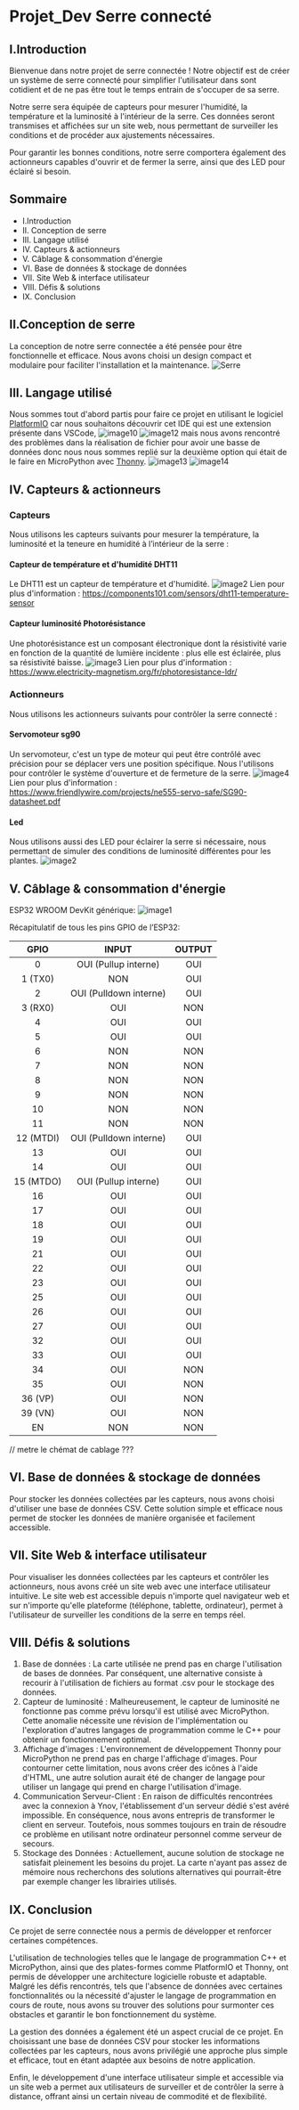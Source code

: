 # Projet_Dev Serre connecté

## I.Introduction 

Bienvenue dans notre projet de serre connectée ! Notre objectif est de créer un système de serre connecté pour simplifier l'utilisateur dans sont cotidient et de ne pas être tout le temps entrain de s'occuper de sa serre.

Notre serre sera équipée de capteurs pour mesurer l'humidité, la température et la luminosité à l'intérieur de la serre. Ces données seront transmises et affichées sur un site web, nous permettant de surveiller les conditions et de procéder aux ajustements nécessaires.

Pour garantir les bonnes conditions, notre serre comportera également des actionneurs capables d'ouvrir et de fermer la serre, ainsi que des LED pour éclairé si besoin.

## Sommaire
- I.Introduction
- II. Conception de serre
- III. Langage utilisé
- IV. Capteurs & actionneurs
- V. Câblage & consommation d'énergie
- VI. Base de données & stockage de données
- VII. Site Web & interface utilisateur
- VIII. Défis & solutions
- IX. Conclusion

## II.Conception de serre
La conception de notre serre connectée a été pensée pour être fonctionnelle et efficace. Nous avons choisi un design compact et modulaire pour faciliter l'installation et la maintenance. 
![Serre](/Images/serre.png)

## III. Langage utilisé
Nous sommes tout d'abord partis pour faire ce projet en utilisant le logiciel [PlatformIO](https://platformio.org/) car nous souhaitons découvrir cet IDE qui est une extension présente dans VSCode, 
![image10](/Images/platformio.svg)
![image12](/Images/C++.png)
mais nous avons rencontré des problèmes dans la réalisation de fichier pour avoir une basse de données donc nous nous sommes replié sur la deuxième option qui était de le faire en MicroPython avec [Thonny](https://thonny.org/). 
![image13](/Images/thonny.png)
![image14](/Images/micropython.png)

## IV. Capteurs & actionneurs

### Capteurs
Nous utilisons les capteurs suivants pour mesurer la température, la luminosité et la teneure en humidité à l’intérieur de la serre :

#### Capteur de température et d'humidité DHT11
Le DHT11 est un capteur de température et d'humidité.
![image2](/Images/DHT11.jpg)
Lien pour plus d'information : https://components101.com/sensors/dht11-temperature-sensor

#### Capteur luminosité Photorésistance 
Une photorésistance est un composant électronique dont la résistivité varie en fonction de la quantité de lumière incidente : plus elle est éclairée, plus sa résistivité baisse.
![image3](/Images/Capteur-De-Lumiere-LDR-5-mm-Photoresistance-Best-buy-tunisie-prix-tunisie.webp)
Lien pour plus d'information : https://www.electricity-magnetism.org/fr/photoresistance-ldr/

### Actionneurs
Nous utilisons les actionneurs suivants pour contrôler la serre connecté :

#### Servomoteur sg90
Un servomoteur, c'est un type de moteur qui peut être contrôlé avec précision pour se déplacer vers une position spécifique. Nous l'utilisons pour contrôler le système d'ouverture et de fermeture de la serre.
![image4](/Images/servomotor-sg90.jpg)
Lien pour plus d'information : https://www.friendlywire.com/projects/ne555-servo-safe/SG90-datasheet.pdf

#### Led
Nous utilisons aussi des LED pour éclairer la serre si nécessaire, nous permettant de simuler des conditions de luminosité différentes pour les plantes.
![image2](/Images/Light-Emitting-Diode-LED.png)

## V. Câblage & consommation d'énergie

ESP32 WROOM DevKit générique:
![image1](/Images/doc-esp32-pinout-reference-wroom-devkit.webp)

Récapitulatif de tous les pins GPIO de l’ESP32:

| GPIO | INPUT | OUTPUT
|:-:   |:-:    |:-:
|0|OUI (Pullup interne)|OUI
|1 (TX0)|NON|OUI
|2|OUI (Pulldown interne)|OUI
|3 (RX0)|OUI|NON
|4|OUI|OUI
|5|OUI|OUI
|6|NON|NON
|7|NON|NON
|8|NON|NON
|9|NON|NON
|10|NON|NON
|11|NON|NON
|12 (MTDI)|OUI (Pulldown interne)|OUI
|13|OUI|OUI
|14|OUI|OUI
|15 (MTDO)|OUI (Pullup interne)|OUI
|16|OUI|OUI
|17|OUI|OUI
|18|OUI|OUI
|19|OUI|OUI
|21|OUI|OUI
|22|OUI|OUI
|23|OUI|OUI
|25|OUI|OUI
|26|OUI|OUI
|27|OUI|OUI
|32|OUI|OUI
|33|OUI|OUI
|34|OUI|NON
|35|OUI|NON
|36 (VP)|OUI|NON
|39 (VN)|OUI|NON
|EN|NON|NON

// metre le chémat de cablage ???

## VI. Base de données & stockage de données
Pour stocker les données collectées par les capteurs, nous avons choisi d'utiliser une base de données CSV. Cette solution simple et efficace nous permet de stocker les données de manière organisée et facilement accessible.

## VII. Site Web & interface utilisateur
Pour visualiser les données collectées par les capteurs et contrôler les actionneurs, nous avons créé un site web avec une interface utilisateur intuitive. Le site web est accessible depuis n'importe quel navigateur web et sur n'importe qu'elle plateforme (téléphone, tablette, ordinateur), permet à l'utilisateur de surveiller les conditions de la serre en temps réel.

## VIII. Défis & solutions
1. Base de données : La carte utilisée ne prend pas en charge l'utilisation de bases de données. Par conséquent, une alternative consiste à recourir à l'utilisation de fichiers au format .csv pour le stockage des données.
2. Capteur de luminosité : Malheureusement, le capteur de luminosité ne fonctionne pas comme prévu lorsqu'il est utilisé avec MicroPython. Cette anomalie nécessite une révision de l'implémentation ou l'exploration d'autres langages de programmation comme le C++ pour obtenir un fonctionnement optimal.
3. Affichage d'images : L'environnement de développement Thonny pour MicroPython ne prend pas en charge l'affichage d'images. Pour contourner cette limitation, nous avons créer des icônes à l'aide d'HTML, une autre solution aurait été de changer de langage pour utiliser un langage qui prend en charge l'utilisation d'image.
4. Communication Serveur-Client : En raison de difficultés rencontrées avec la connexion à Ynov, l'établissement d'un serveur dédié s'est avéré impossible. En conséquence, nous avons entrepris de transformer le client en serveur. Toutefois, nous sommes toujours en train de résoudre ce problème en utilisant notre ordinateur personnel comme serveur de secours.
5. Stockage des Données : Actuellement, aucune solution de stockage ne satisfait pleinement les besoins du projet. La carte n'ayant pas assez de mémoire nous recherchons des solutions alternatives qui pourrait-être par exemple changer les librairies utilisés.

## IX. Conclusion

Ce projet de serre connectée nous a permis de développer et renforcer certaines compétences.

L'utilisation de technologies telles que le langage de programmation C++ et MicroPython, ainsi que des plates-formes comme PlatformIO et Thonny, ont permis de développer une architecture logicielle robuste et adaptable. Malgré les défis rencontrés, tels que l'absence de données avec certaines fonctionnalités ou la nécessité d'ajuster le langage de programmation en cours de route, nous avons su trouver des solutions pour surmonter ces obstacles et garantir le bon fonctionnement du système.

La gestion des données a également été un aspect crucial de ce projet. En choisissant une base de données CSV pour stocker les informations collectées par les capteurs, nous avons privilégié une approche plus simple et efficace, tout en étant adaptée aux besoins de notre application.

Enfin, le développement d'une interface utilisateur simple et accessible via un site web a permet aux utilisateurs de surveiller et de contrôler la serre à distance, offrant ainsi un certain niveau de commodité et de flexibilité.